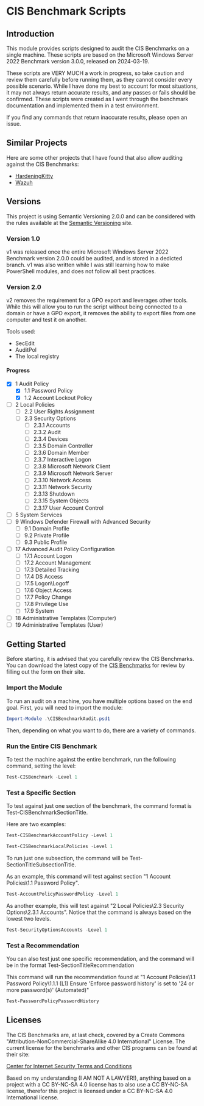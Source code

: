 # CIS Benchmark Scripts

## Introduction

This module provides scripts designed to audit the CIS Benchmarks on a single machine. These scripts are based on the Microsoft Windows Server 2022 Benchmark version 3.0.0, released on 2024-03-19.

These scripts are VERY MUCH a work in progress, so take caution and review them carefully before running them, as they cannot consider every possible scenario. While I have done my best to account for most situations, it may not always return accurate results, and any passes or fails should be confirmed. These scripts were created as I went through the benchmark documentation and implemented them in a test environment.

If you find any commands that return inaccurate results, please open an issue.

## Similar Projects

Here are some other projects that I have found that also allow auditing against the CIS Benchmarks:

- [HardeningKitty](https://github.com/scipag/HardeningKitty)
- [Wazuh](https://wazuh.com/)

## Versions

This project is using Semantic Versioning 2.0.0 and can be considered with the rules available at the [Semantic Versioning](https://semver.org/) site.

### Version 1.0

v1 was released once the entire Microsoft Windows Server 2022 Benchmark version 2.0.0 could be audited, and is stored in a dedicted branch. v1 was also written while I was still learning how to make PowerShell modules, and does not follow all best practices.

### Version 2.0

v2 removes the requirement for a GPO export and leverages other tools. While this will allow you to run the script without being connected to a domain or have a GPO export, it removes the ability to export files from one computer and test it on another.

Tools used:

- SecEdit
- AuditPol
- The local registry

#### Progress

- [x] 1 Audit Policy
  - [x] 1.1 Password Policy
  - [x] 1.2 Account Lockout Policy
- [ ] 2 Local Policies
  - [ ] 2.2 User Rights Assignment
  - [ ] 2.3 Security Options
    - [ ] 2.3.1 Accounts
    - [ ] 2.3.2 Audit
    - [ ] 2.3.4 Devices
    - [ ] 2.3.5 Domain Controller
    - [ ] 2.3.6 Domain Member
    - [ ] 2.3.7 Interactive Logon
    - [ ] 2.3.8 Microsoft Network Client
    - [ ] 2.3.9 Microsoft Network Server
    - [ ] 2.3.10 Network Access
    - [ ] 2.3.11 Network Security
    - [ ] 2.3.13 Shutdown
    - [ ] 2.3.15 System Objects
    - [ ] 2.3.17 User Account Control
- [ ] 5 System Services
- [ ] 9 Windows Defender Firewall with Advanced Security
  - [ ] 9.1 Domain Profile
  - [ ] 9.2 Private Profile
  - [ ] 9.3 Public Profile
- [ ] 17 Advanced Audit Policy Configuration
  - [ ] 17.1 Account Logon
  - [ ] 17.2 Account Management
  - [ ] 17.3 Detailed Tracking
  - [ ] 17.4 DS Access
  - [ ] 17.5 Logon\Logoff
  - [ ] 17.6 Object Access
  - [ ] 17.7 Policy Change
  - [ ] 17.8 Privilege Use
  - [ ] 17.9 System
- [ ] 18 Administrative Templates (Computer)
- [ ] 19 Administrative Templates (User)

## Getting Started

Before starting, it is advised that you carefully review the CIS Benchmarks. You can download the latest copy of the [CIS Benchmarks](https://learn.cisecurity.org/benchmarks) for review by filling out the form on their site.

### Import the Module

To run an audit on a machine, you have multiple options based on the end goal. First, you will need to import the module:

```PowerShell
Import-Module .\CISBenchmarkAudit.psd1
```

Then, depending on what you want to do, there are a variety of commands.

### Run the Entire CIS Benchmark

To test the machine against the entire benchmark, run the following command, setting the level:

```PowerShell
Test-CISBenchmark -Level 1
```

### Test a Specific Section

To test against just one section of the benchmark, the command format is Test-CISBenchmarkSectionTitle.

Here are two examples:

```PowerShell
Test-CISBenchmarkAccountPolicy -Level 1
```

```PowerShell
Test-CISBenchmarkLocalPolicies -Level 1
```

To run just one subsection, the command will be Test-SectionTitleSubsectionTitle.

As an example, this command will test against section "1 Account Policies\1.1 Password Policy".

```PowerShell
Test-AccountPolicyPasswordPolicy -Level 1
```

As another example, this will test against "2 Local Policies\2.3 Security Options\2.3.1 Accounts". Notice that the command is always based on the lowest two levels.

```PowerShell
Test-SecurityOptionsAccounts -Level 1
```

### Test a Recommendation

You can also test just one specific recommendation, and the command will be in the format Test-SectionTitleRecommendation

This command will run the recommendation found at "1 Account Policies\1.1 Password Policy\1.1.1 (L1) Ensure 'Enforce password history' is set to '24 or more password(s)' (Automated)"

```PowerShell
Test-PasswordPolicyPasswordHistory
```

## Licenses

The CIS Benchmarks are, at last check, covered by a Create Commons "Attribution-NonCommercial-ShareAlike 4.0 International" License. The current license for the benchmarks and other CIS programs can be found at their site:

[Center for Internet Security Terms and Conditions](https://www.cisecurity.org/terms-and-conditions-table-of-contents)

Based on my understanding (I AM NOT A LAWYER!), anything based on a project with a CC BY-NC-SA 4.0 license has to also use a CC BY-NC-SA license, therefor this project is licensed under a CC BY-NC-SA 4.0 International license.
